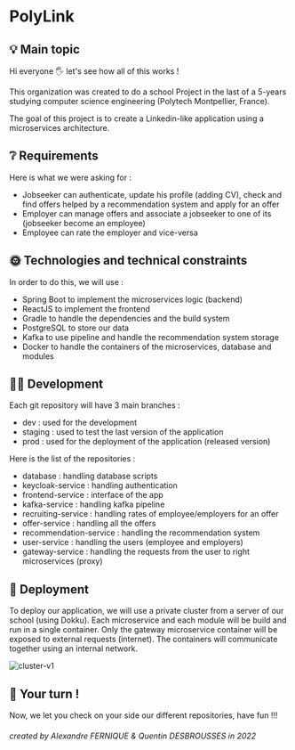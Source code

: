# PolyLink

## 💡 Main topic

Hi everyone 🖐 let's see how all of this works !

This organization was created to do a school Project in the last of a 5-years studying computer science engineering (Polytech Montpellier, France).

The goal of this project is to create a Linkedin-like application using a microservices architecture. 

## ❔ Requirements

Here is what we were asking for :
- Jobseeker can authenticate, update his profile (adding CV), check and find offers helped by a recommendation system and apply for an offer
- Employer can manage offers and associate a jobseeker to one of its (jobseeker become an employee)
- Employee can rate the employer and vice-versa

## 🌞 Technologies and technical constraints

In order to do this, we will use :
- Spring Boot to implement the microservices logic (backend)
- ReactJS to implement the frontend
- Gradle to handle the dependencies and the build system
- PostgreSQL to store our data
- Kafka to use pipeline and handle the recommendation system storage
- Docker to handle the containers of the microservices, database and modules

## 👨‍💻 Development

Each git repository will have 3 main branches :
 - dev : used for the development
 - staging : used to test the last version of the application
 - prod : used for the deployment of the application (released version)
 
 Here is the list of the repositories :
 - database : handling database scripts
 - keycloak-service : handling authentication
 - frontend-service : interface of the app
 - kafka-service : handling kafka pipeline
 - recruiting-service : handling rates of employee/employers for an offer
 - offer-service : handling all the offers
 - recommendation-service : handling the recommendation system
 - user-service : handling the users (employee and employers)
 - gateway-service : handling the requests from the user to right microservices (proxy)

## 🚥 Deployment

To deploy our application, we will use a private cluster from a server of our school (using Dokku).
Each microservice and each module will be build and run in a single container. 
Only the gateway microservice container will be exposed to external requests (internet).
The containers will communicate together using an internal network.

![cluster-v1](https://user-images.githubusercontent.com/71871590/205256612-0850a82f-80ba-4221-8232-0f07d23332f4.png)

## 👊 Your turn !

Now, we let you check on your side our different repositories, have fun !!!

###### created by Alexandre FERNIQUE & Quentin DESBROUSSES in 2022
